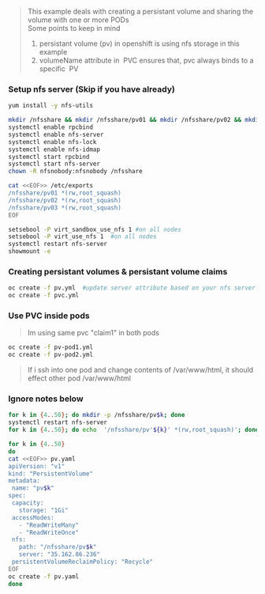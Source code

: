 
> This example deals with creating a persistant volume and sharing the volume with one or more PODs  
> Some points to keep in mind  
> 1) persistant volume (pv) in openshift is using nfs storage in this example   
> 2) volumeName attribute  in  PVC ensures that, pvc always binds to a specific  PV   

### Setup nfs server (Skip if you have already)
```sh
yum install -y nfs-utils

mkdir /nfsshare && mkdir /nfsshare/pv01 && mkdir /nfsshare/pv02 && mkdir /nfsshare/pv03
systemctl enable rpcbind
systemctl enable nfs-server
systemctl enable nfs-lock
systemctl enable nfs-idmap
systemctl start rpcbind
systemctl start nfs-server
chown -R nfsnobody:nfsnobody /nfsshare

cat <<EOF>> /etc/exports
/nfsshare/pv01 *(rw,root_squash)
/nfsshare/pv02 *(rw,root_squash)
/nfsshare/pv03 *(rw,root_squash)
EOF

setsebool -P virt_sandbox_use_nfs 1 #on all nodes
setsebool -P virt_use_nfs 1  #on all nodes
systemctl restart nfs-server
showmount -e
```

### Creating persistant volumes & persistant volume claims
```sh
oc create -f pv.yml  #update server attribute based on your nfs server
oc create -f pvc.yml
```

### Use PVC inside pods
> Im using same pvc "claim1"  in both pods

```sh
oc create -f pv-pod1.yml
oc create -f pv-pod2.yml
```

> If i ssh into one pod and change contents of /var/www/html, it should effect other pod  /var/www/html


### Ignore notes below
```sh
for k in {4..50}; do mkdir -p /nfsshare/pv$k; done
systemctl restart nfs-server
for k in {4..50}; do echo  '/nfsshare/pv'${k}' *(rw,root_squash)'; done
```
```sh
for k in {4..50}
do
cat <<EOF>> pv.yaml
apiVersion: "v1"
kind: "PersistentVolume"
metadata:
 name: "pv$k"
spec:
 capacity:
   storage: "1Gi"
 accessModes:
   - "ReadWriteMany"
   - "ReadWriteOnce"
 nfs:
   path: "/nfsshare/pv$k"
   server: "35.162.86.236"
 persistentVolumeReclaimPolicy: "Recycle"
EOF
oc create -f pv.yaml
done
```
